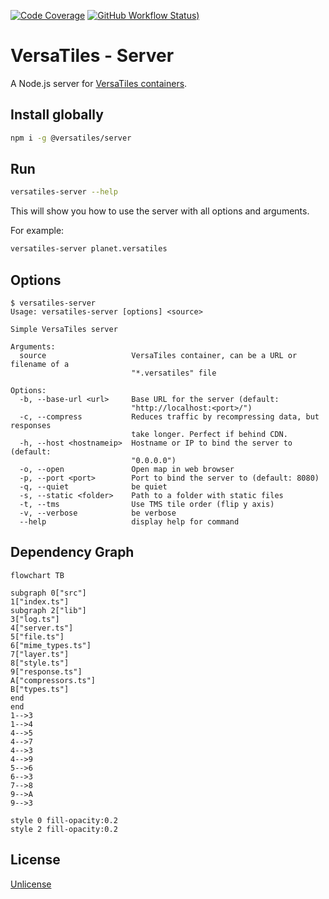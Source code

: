 [![Code Coverage](https://codecov.io/gh/versatiles-org/node-versatiles-server/branch/main/graph/badge.svg?token=IDHAI13M0K)](https://codecov.io/gh/versatiles-org/node-versatiles-server)
[![GitHub Workflow Status)](https://img.shields.io/github/actions/workflow/status/versatiles-org/node-versatiles-server/ci.yml)](https://github.com/versatiles-org/node-versatiles-server/actions/workflows/ci.yml)

# VersaTiles - Server

A Node.js server for [VersaTiles containers](https://github.com/versatiles-org/versatiles-spec).

## Install globally

```bash
npm i -g @versatiles/server
```

## Run

```bash
versatiles-server --help
```

This will show you how to use the server with all options and arguments.

For example:

```bash
versatiles-server planet.versatiles
```

## Options

<!--- This chapter is generated automatically --->

```console
$ versatiles-server
Usage: versatiles-server [options] <source>

Simple VersaTiles server

Arguments:
  source                   VersaTiles container, can be a URL or filename of a
                           "*.versatiles" file

Options:
  -b, --base-url <url>     Base URL for the server (default:
                           "http://localhost:<port>/")
  -c, --compress           Reduces traffic by recompressing data, but responses
                           take longer. Perfect if behind CDN.
  -h, --host <hostnameip>  Hostname or IP to bind the server to (default:
                           "0.0.0.0")
  -o, --open               Open map in web browser
  -p, --port <port>        Port to bind the server to (default: 8080)
  -q, --quiet              be quiet
  -s, --static <folder>    Path to a folder with static files
  -t, --tms                Use TMS tile order (flip y axis)
  -v, --verbose            be verbose
  --help                   display help for command
```

## Dependency Graph

<!--- This chapter is generated automatically --->

```mermaid
flowchart TB

subgraph 0["src"]
1["index.ts"]
subgraph 2["lib"]
3["log.ts"]
4["server.ts"]
5["file.ts"]
6["mime_types.ts"]
7["layer.ts"]
8["style.ts"]
9["response.ts"]
A["compressors.ts"]
B["types.ts"]
end
end
1-->3
1-->4
4-->5
4-->7
4-->3
4-->9
5-->6
6-->3
7-->8
9-->A
9-->3

style 0 fill-opacity:0.2
style 2 fill-opacity:0.2
```

## License

[Unlicense](./LICENSE.md)
